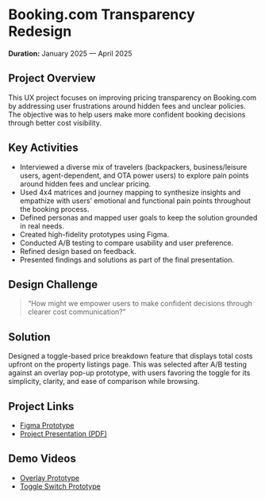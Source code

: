# Booking.com Transparency Redesign

**Duration:** January 2025 — April 2025

## Project Overview

This UX project focuses on improving pricing transparency on Booking.com by addressing user frustrations around hidden fees and unclear policies. The objective was to help users make more confident booking decisions through better cost visibility.

## Key Activities

- Interviewed a diverse mix of travelers (backpackers, business/leisure users, agent-dependent, and OTA power users) to explore pain points around hidden fees and unclear pricing.
- Used 4x4 matrices and journey mapping to synthesize insights and empathize with users’ emotional and functional pain points throughout the booking process.
- Defined personas and mapped user goals to keep the solution grounded in real needs.
- Created high-fidelity prototypes using Figma.
- Conducted A/B testing to compare usability and user preference.
- Refined design based on feedback.
- Presented findings and solutions as part of the final presentation.

## Design Challenge

> “How might we empower users to make confident decisions through clearer cost communication?”

## Solution

Designed a toggle-based price breakdown feature that displays total costs upfront on the property listings page. This was selected after A/B testing against an overlay pop-up prototype, with users favoring the toggle for its simplicity, clarity, and ease of comparison while browsing.

## Project Links

- [Figma Prototype](https://www.figma.com/design/mpYznaZamzFbTjD9UxC6Gg/Booking.com---Redsign?node-id=0-1&t=aM3cJ2kYjrTrZfGh-1)
- [Project Presentation (PDF)](./Booking.com%20Redesign%20Presentation.pdf)

## Demo Videos

- [Overlay Prototype](https://youtu.be/-r9IAGSkvHg)
- [Toggle Switch Prototype](https://youtu.be/etenO-oClNI)
